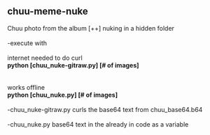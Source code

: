 <h2>chuu-meme-nuke</h2>
Chuu photo from the album [++] nuking in a hidden folder</br></br>
-execute with</br>
</br>internet needed to do curl
</br><b>python [chuu_nuke-gitraw.py] [# of images]</b><br></br>
</br>works offline
</br><b>python [chuu_nuke.py] [# of images]</b></br></br>
-chuu_nuke-gitraw.py
curls the base64 text from chuu_base64.b64</br></br>
-chuu_nuke.py
base64 text in the already in code as a variable
